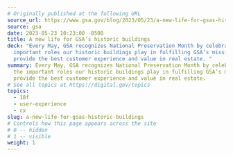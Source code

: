 ```yaml
---
# Originally published at the following URL
source_url: https://www.gsa.gov/blog/2023/05/23/a-new-life-for-gsas-historic-buildings
source: gsa
date: 2023-05-23 10:23:00 -0500
title: A new life for GSA’s historic buildings
deck: "Every May, GSA recognizes National Preservation Month by celebrating the
  important roles our historic buildings play in fulfilling GSA’s mission to
  provide the best customer experience and value in real estate. "
summary: Every May, GSA recognizes National Preservation Month by celebrating
  the important roles our historic buildings play in fulfilling GSA’s mission to
  provide the best customer experience and value in real estate.
# See all topics at https://digital.gov/topics
topics:
  - 18f
  - user-experience
  - cx
slug: a-new-life-for-gsas-historic-buildings
# Controls how this page appears across the site
# 0 -- hidden
# 1 -- visible
weight: 1
---
```

